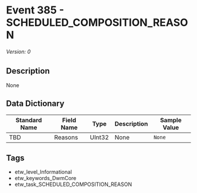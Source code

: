 # Event 385 - SCHEDULED_COMPOSITION_REASON
###### Version: 0

## Description
None

## Data Dictionary
|Standard Name|Field Name|Type|Description|Sample Value|
|---|---|---|---|---|
|TBD|Reasons|UInt32|None|`None`|

## Tags
* etw_level_Informational
* etw_keywords_DwmCore
* etw_task_SCHEDULED_COMPOSITION_REASON